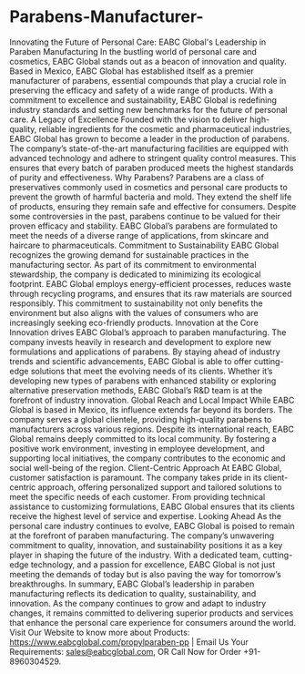 # Parabens-Manufacturer-
Innovating the Future of Personal Care: EABC Global's Leadership in Paraben Manufacturing
In the bustling world of personal care and cosmetics, EABC Global stands out as a beacon of innovation and quality. Based in Mexico, EABC Global has established itself as a premier manufacturer of parabens, essential compounds that play a crucial role in preserving the efficacy and safety of a wide range of products. With a commitment to excellence and sustainability, EABC Global is redefining industry standards and setting new benchmarks for the future of personal care.
A Legacy of Excellence
Founded with the vision to deliver high-quality, reliable ingredients for the cosmetic and pharmaceutical industries, EABC Global has grown to become a leader in the production of parabens. The company’s state-of-the-art manufacturing facilities are equipped with advanced technology and adhere to stringent quality control measures. This ensures that every batch of paraben produced meets the highest standards of purity and effectiveness.
Why Parabens?
Parabens are a class of preservatives commonly used in cosmetics and personal care products to prevent the growth of harmful bacteria and mold. They extend the shelf life of products, ensuring they remain safe and effective for consumers. Despite some controversies in the past, parabens continue to be valued for their proven efficacy and stability. EABC Global’s parabens are formulated to meet the needs of a diverse range of applications, from skincare and haircare to pharmaceuticals.
Commitment to Sustainability
EABC Global recognizes the growing demand for sustainable practices in the manufacturing sector. As part of its commitment to environmental stewardship, the company is dedicated to minimizing its ecological footprint. EABC Global employs energy-efficient processes, reduces waste through recycling programs, and ensures that its raw materials are sourced responsibly. This commitment to sustainability not only benefits the environment but also aligns with the values of consumers who are increasingly seeking eco-friendly products.
Innovation at the Core
Innovation drives EABC Global’s approach to paraben manufacturing. The company invests heavily in research and development to explore new formulations and applications of parabens. By staying ahead of industry trends and scientific advancements, EABC Global is able to offer cutting-edge solutions that meet the evolving needs of its clients. Whether it’s developing new types of parabens with enhanced stability or exploring alternative preservation methods, EABC Global’s R&D team is at the forefront of industry innovation.
Global Reach and Local Impact
While EABC Global is based in Mexico, its influence extends far beyond its borders. The company serves a global clientele, providing high-quality parabens to manufacturers across various regions. Despite its international reach, EABC Global remains deeply committed to its local community. By fostering a positive work environment, investing in employee development, and supporting local initiatives, the company contributes to the economic and social well-being of the region.
Client-Centric Approach
At EABC Global, customer satisfaction is paramount. The company takes pride in its client-centric approach, offering personalized support and tailored solutions to meet the specific needs of each customer. From providing technical assistance to customizing formulations, EABC Global ensures that its clients receive the highest level of service and expertise.
Looking Ahead
As the personal care industry continues to evolve, EABC Global is poised to remain at the forefront of paraben manufacturing. The company’s unwavering commitment to quality, innovation, and sustainability positions it as a key player in shaping the future of the industry. With a dedicated team, cutting-edge technology, and a passion for excellence, EABC Global is not just meeting the demands of today but is also paving the way for tomorrow’s breakthroughs.
In summary, EABC Global’s leadership in paraben manufacturing reflects its dedication to quality, sustainability, and innovation. As the company continues to grow and adapt to industry changes, it remains committed to delivering superior products and services that enhance the personal care experience for consumers around the world.
Visit Our Website to know more about Products: https://www.eabcglobal.com/propylparaben-pp | Email Us Your Requirements: sales@eabcglobal.com, OR Call Now for Order +91-8960304529.
